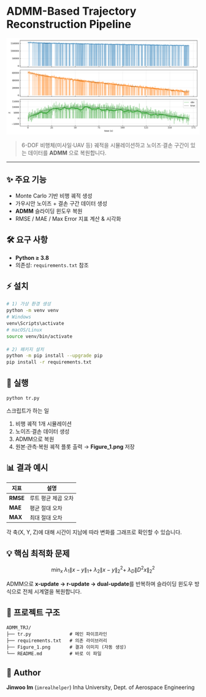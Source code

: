 # ADMM-Based Trajectory Reconstruction Pipeline

![Figure 1 – Reconstruction Result](Figure_1.png)

> 6-DOF 비행체(미사일·UAV 등) 궤적을 시뮬레이션하고
> 노이즈·결손 구간이 있는 데이터를 **ADMM** 으로 복원합니다.

---

## ✨ 주요 기능

* Monte Carlo 기반 비행 궤적 생성
* 가우시안 노이즈 + 결손 구간 데이터 생성
* **ADMM** 슬라이딩 윈도우 복원
* RMSE / MAE / Max Error 지표 계산 & 시각화

## 🛠️ 요구 사항

* **Python ≥ 3.8**
* 의존성: `requirements.txt` 참조

## ⚡ 설치

```bash
# 1) 가상 환경 생성
python -m venv venv
# Windows
venv\Scripts\activate
# macOS/Linux
source venv/bin/activate

# 2) 패키지 설치
python -m pip install --upgrade pip
pip install -r requirements.txt
```

## 🚀 실행

```bash
python tr.py
```

스크립트가 하는 일

1. 비행 궤적 1개 시뮬레이션
2. 노이즈·결손 데이터 생성
3. ADMM으로 복원
4. 원본·관측·복원 궤적 플롯 출력 → **Figure\_1.png** 저장

## 📊 결과 예시

| 지표       | 설명          |
| -------- | ----------- |
| **RMSE** | 루트 평균 제곱 오차 |
| **MAE**  | 평균 절대 오차    |
| **MAX**  | 최대 절대 오차    |

각 축(X, Y, Z)에 대해 시간이 지남에 따라 변화를 그래프로 확인할 수 있습니다.

## 💡 핵심 최적화 문제

$$
\min_{x}\;\lambda_1 \lVert x - y \rVert_{1} +\; \lambda_2 \lVert x - y \rVert_{2}^{2} +\; \lambda_D \lVert D^{2}x \rVert_{2}^{2}
$$

ADMM으로 **x-update → r-update → dual-update**를 반복하며
슬라이딩 윈도우 방식으로 전체 시계열을 복원합니다.

## 📂 프로젝트 구조

```
ADMM_TRJ/
├── tr.py              # 메인 파이프라인
├── requirements.txt   # 의존 라이브러리
├── Figure_1.png       # 결과 이미지 (자동 생성)
└── README.md          # 바로 이 파일
```

## 👤 Author

**Jinwoo Im** (`imrealhelper`)
Inha University, Dept. of Aerospace Engineering
